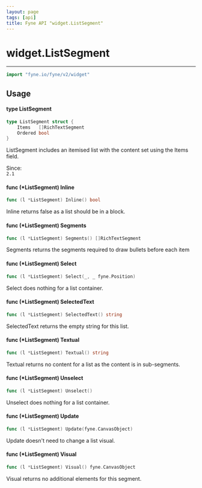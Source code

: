 ```yaml
---
layout: page
tags: [api]
title: Fyne API "widget.ListSegment"
---
```


# widget.ListSegment
---
```go
import "fyne.io/fyne/v2/widget"
```

## Usage

#### type ListSegment

```go
type ListSegment struct {
	Items   []RichTextSegment
	Ordered bool
}
```

ListSegment includes an itemised list with the content set using the Items field.


<div class="since">Since: <code>
2.1</code></div>

#### func (*ListSegment) Inline

```go
func (l *ListSegment) Inline() bool
```
Inline returns false as a list should be in a block.

#### func (*ListSegment) Segments

```go
func (l *ListSegment) Segments() []RichTextSegment
```
Segments returns the segments required to draw bullets before each item

#### func (*ListSegment) Select

```go
func (l *ListSegment) Select(_, _ fyne.Position)
```
Select does nothing for a list container.

#### func (*ListSegment) SelectedText

```go
func (l *ListSegment) SelectedText() string
```
SelectedText returns the empty string for this list.

#### func (*ListSegment) Textual

```go
func (l *ListSegment) Textual() string
```
Textual returns no content for a list as the content is in sub-segments.

#### func (*ListSegment) Unselect

```go
func (l *ListSegment) Unselect()
```
Unselect does nothing for a list container.

#### func (*ListSegment) Update

```go
func (l *ListSegment) Update(fyne.CanvasObject)
```
Update doesn't need to change a list visual.

#### func (*ListSegment) Visual

```go
func (l *ListSegment) Visual() fyne.CanvasObject
```
Visual returns no additional elements for this segment.
